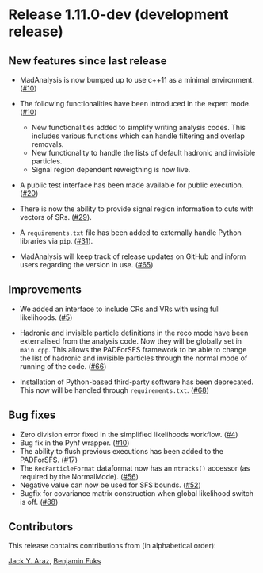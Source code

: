 # Release 1.11.0-dev (development release)

## New features since last release

 * MadAnalysis is now bumped up to use c++11 as a minimal environment.
   ([#10](https://github.com/MadAnalysis/madanalysis5/pull/10))

 * The following functionalities have been introduced in the expert mode.
   ([#10](https://github.com/MadAnalysis/madanalysis5/pull/10))
   * New functionalities added to simplify writing analysis codes. This includes
     various functions which can handle filtering and overlap removals.
   * New functionality to handle the lists of default hadronic and invisible
     particles.
   * Signal region dependent reweigthing is now live.

 * A public test interface has been made available for public execution.
   ([#20](https://github.com/MadAnalysis/madanalysis5/pull/20))

 * There is now the ability to provide signal region information to cuts with
   vectors of SRs.
   ([#29](https://github.com/MadAnalysis/madanalysis5/pull/29)).

 * A `requirements.txt` file has been added to externally handle Python
   libraries via `pip`.
   ([#31](https://github.com/MadAnalysis/madanalysis5/pull/31)).

 * MadAnalysis will keep track of release updates on GitHub and inform users
   regarding the version in use. 
   ([#65](https://github.com/MadAnalysis/madanalysis5/pull/65))

## Improvements
 * We added an interface to include CRs and VRs with using full likelihoods.
   ([#5](https://github.com/MadAnalysis/madanalysis5/pull/5))
 
 * Hadronic and invisible particle definitions in the reco mode have been externalised
   from the analysis code. Now they will be globally set in `main.cpp`. This allows the
   PADForSFS framework to be able to change the list of hadronic and invisible 
   particles through the normal mode of running of the code. 
   ([#66](https://github.com/MadAnalysis/madanalysis5/pull/66))

 * Installation of Python-based third-party software has been deprecated. 
   This now will be handled through `requirements.txt`.
   ([#68](https://github.com/MadAnalysis/madanalysis5/pull/68))

## Bug fixes
 * Zero division error fixed in the simplified likelihoods workflow.
   ([#4](https://github.com/MadAnalysis/madanalysis5/pull/4))
 * Bug fix in the Pyhf wrapper.
   ([#10](https://github.com/MadAnalysis/madanalysis5/pull/10))
 * The ability to flush previous executions has been added to the PADForSFS.
   ([#17](https://github.com/MadAnalysis/madanalysis5/pull/17))
 * The `RecParticleFormat` dataformat now has an `ntracks()` accessor (as
   required by the NormalMode).
   ([#56](https://github.com/MadAnalysis/madanalysis5/pull/56))
 * Negative value can now be used for SFS bounds.
   ([#52](https://github.com/MadAnalysis/madanalysis5/pull/52))
 * Bugfix for covariance matrix construction when global likelihood switch is off.
   ([#88](https://github.com/MadAnalysis/madanalysis5/pull/88))

## Contributors

This release contains contributions from (in alphabetical order):

[Jack Y. Araz](@jackaraz), [Benjamin Fuks](@BFuks)
